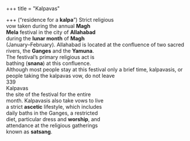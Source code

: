 +++
title = "Kalpavas"

+++
(“residence for a **kalpa**”) Strict religious  
vow taken during the annual **Magh**  
**Mela** festival in the city of **Allahabad**  
during the **lunar month** of **Magh**  
(January–February). Allahabad is located at the confluence of two sacred  
rivers, the **Ganges** and the **Yamuna**.  
The festival’s primary religious act is  
bathing (**snana**) at this confluence.  
Although most people stay at this festival only a brief time, kalpavasis, or people taking the kalpavas vow, do not leave  
339  
Kalpavas  
the site of the festival for the entire  
month. Kalpavasis also take vows to live  
a strict **ascetic** lifestyle, which includes  
daily baths in the Ganges, a restricted  
diet, particular dress and **worship**, and  
attendance at the religious gatherings  
known as **satsang**.
